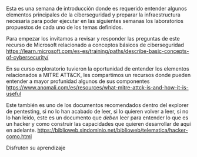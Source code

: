 Esta es una semana de introducción donde es requerido entender algunos elementos principales de la ciberseguridad y preparar la infraestructura necesaria para poder ejecutar en las siguientes semanas los laboratorios propuestos de cada uno de los temas definidos.

Para empezar los invitamos a revisar y responder las preguntas de este recurso de Microsoft relacionado a conceptos básicos de ciberseguridad
https://learn.microsoft.com/es-es/training/paths/describe-basic-concepts-of-cybersecurity/

En su curso exploratorio tuvieron la oportunidad de entender los elementos relacionados a MITRE ATT&CK, les compartimos un recursos donde pueden entender a mayor profunidad algunos de sus componentes
https://www.anomali.com/es/resources/what-mitre-attck-is-and-how-it-is-useful

Este también es uno de los documentos recomendados dentro del explorer de pentesting, si no lo han acabado de leer, si lo quieren volver a leer, si no lo han leido, este es un documento que *deben* leer para entender lo que es un hacker y como construir las capacidades que quieren desarrollar de aquí en adelante.
https://biblioweb.sindominio.net/biblioweb/telematica/hacker-como.html

Disfruten su aprendizaje
